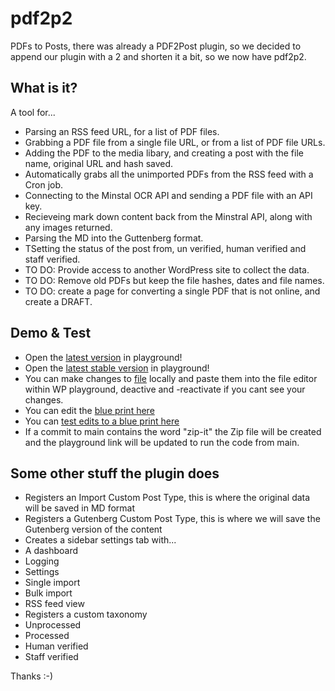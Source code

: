 # pdf2p2  

PDFs to Posts, there was already a PDF2Post plugin, so we decided to append our plugin with a 2 and shorten it a bit, so we now have pdf2p2.

## What is it? 

A tool for...
- Parsing an RSS feed URL, for a list of PDF files.   
- Grabbing a PDF file from a single file URL, or from a list of PDF file URLs.
- Adding the PDF to the media libary, and creating a post with the file name, original URL and hash saved.
- Automatically grabs all the unimported PDFs from the RSS feed with a Cron job.  
- Connecting to the Minstal OCR API and sending a PDF file with an API key.
- Recieveing mark down content back from the Minstral API, along with any images returned.
- Parsing the MD into the Guttenberg format.
- TSetting the status of the post from, un verified, human verified and staff verified.
- TO DO: Provide access to another WordPress site to collect the data.
- TO DO: Remove old PDFs but keep the file hashes, dates and file names.
- TO DO: create a page for converting a single PDF that is not online, and create a DRAFT.  

## Demo & Test

- Open the [latest version](https://playground.wordpress.net/?blueprint-url=https://raw.githubusercontent.com/ManikinSaute/pdf2p2/main/blueprint.json ) in playground!
- Open the [latest stable version](https://playground.wordpress.net/?blueprint-url=https://raw.githubusercontent.com/ManikinSaute/pdf2p2/main/blueprint-stable.json ) in playground!
- You can make changes to [file](https://github.com/ManikinSaute/pdf2p2/blob/main/pdf2p2.php) locally and paste them into the file editor within WP playground, deactive and -reactivate if you cant see your changes.
- You can edit the [blue print here ](https://github.com/ManikinSaute/pdf2p2/blob/main/blueprint.json    )
- You can [test edits to a blue print here](https://playground.wordpress.net/builder/builder.html   ) 
- If a commit to main contains the word "zip-it" the Zip file will be created and the playground link will be updated to run the code from main.
 
## Some other stuff the plugin does 

- Registers an Import Custom Post Type, this is where the original data will be saved in MD format  
- Registers a Gutenberg Custom Post Type, this is where we will save the Gutenberg version of the content  
- Creates a sidebar settings tab with...
- A dashboard 
- Logging
- Settings
- Single import
- Bulk import
- RSS feed view
- Registers a custom taxonomy
- Unprocessed
- Processed
- Human verified
- Staff verified     

Thanks :-) 



